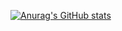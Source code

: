 [![Anurag's GitHub stats](https://github-readme-stats.vercel.app/api?username=pedr7n)](https://github.com/pedr7n/github-readme-stats)
